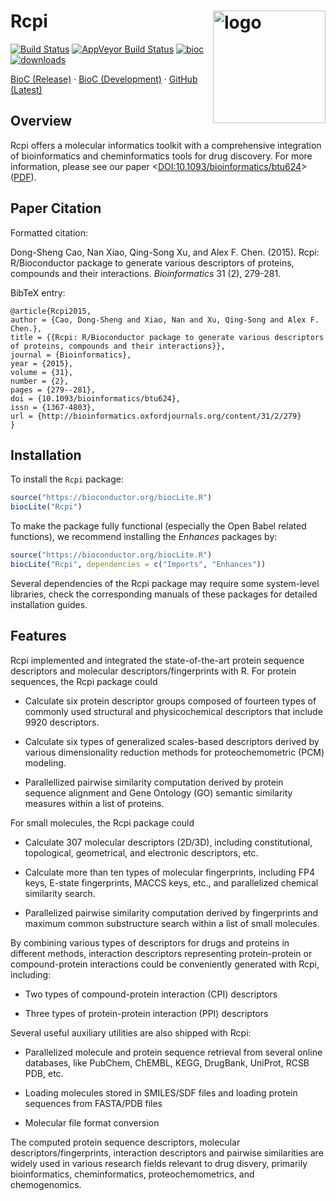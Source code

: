 # Rcpi  <a href="https://nanx.me/Rcpi/"><img src="https://i.imgur.com/v8lHCn9.png" align="right" alt="logo" height="180" width="180" /></a>

[![Build Status](https://travis-ci.org/road2stat/Rcpi.svg?branch=master)](https://travis-ci.org/road2stat/Rcpi)
[![AppVeyor Build Status](https://ci.appveyor.com/api/projects/status/github/road2stat/rcpi?branch=master&svg=true)](https://ci.appveyor.com/project/road2stat/rcpi)
[![bioc](https://www.bioconductor.org/shields/years-in-bioc/Rcpi.svg)](https://bioconductor.org/packages/release/bioc/html/Rcpi.html#since)
[![downloads](https://www.bioconductor.org/shields/downloads/Rcpi.svg)](https://bioconductor.org/packages/stats/bioc/Rcpi/)

[BioC (Release)](https://www.bioconductor.org/packages/release/bioc/html/Rcpi.html) · [BioC (Development)](https://www.bioconductor.org/packages/devel/bioc/html/Rcpi.html) · [GitHub (Latest)](https://github.com/road2stat/Rcpi)

## Overview

Rcpi offers a molecular informatics toolkit with a comprehensive integration of bioinformatics and cheminformatics tools for drug discovery. For more information, please see our paper <[DOI:10.1093/bioinformatics/btu624](https://academic.oup.com/bioinformatics/article-lookup/doi/10.1093/bioinformatics/btu624)> ([PDF](https://nanx.me/papers/Rcpi.pdf)).

## Paper Citation

Formatted citation:

Dong-Sheng Cao, Nan Xiao, Qing-Song Xu, and Alex F. Chen. (2015). Rcpi: R/Bioconductor package to generate various descriptors of proteins, compounds and their interactions. _Bioinformatics_ 31 (2), 279-281.

BibTeX entry:

```
@article{Rcpi2015,
author = {Cao, Dong-Sheng and Xiao, Nan and Xu, Qing-Song and Alex F. Chen.},
title = {{Rcpi: R/Bioconductor package to generate various descriptors of proteins, compounds and their interactions}},
journal = {Bioinformatics},
year = {2015},
volume = {31},
number = {2},
pages = {279--281},
doi = {10.1093/bioinformatics/btu624},
issn = {1367-4803},
url = {http://bioinformatics.oxfordjournals.org/content/31/2/279}
}
```

## Installation

To install the `Rcpi` package:

```r
source("https://bioconductor.org/biocLite.R")
biocLite("Rcpi")
```

To make the package fully functional (especially the Open Babel related functions), we recommend installing the _Enhances_ packages by:

```r
source("https://bioconductor.org/biocLite.R")
biocLite("Rcpi", dependencies = c("Imports", "Enhances"))
```

Several dependencies of the Rcpi package may require some system-level libraries, check the corresponding manuals of these packages for detailed installation guides.

## Features

Rcpi implemented and integrated the state-of-the-art protein sequence descriptors and molecular descriptors/fingerprints with R. For protein sequences, the Rcpi package could

  * Calculate six protein descriptor groups composed of fourteen types of commonly used structural and physicochemical descriptors that include 9920 descriptors.

  * Calculate six types of generalized scales-based descriptors derived by various dimensionality reduction methods for proteochemometric (PCM) modeling.

  * Parallellized pairwise similarity computation derived by protein sequence alignment and Gene Ontology (GO) semantic similarity measures within a list of proteins.

For small molecules, the Rcpi package could

  * Calculate 307 molecular descriptors (2D/3D), including constitutional, topological, geometrical, and electronic descriptors, etc.

  * Calculate more than ten types of molecular fingerprints, including FP4 keys, E-state fingerprints, MACCS keys, etc., and parallelized chemical similarity search.

  * Parallelized pairwise similarity computation derived by fingerprints and maximum common substructure search within a list of small molecules.

By combining various types of descriptors for drugs and proteins in different methods, interaction descriptors representing protein-protein or compound-protein interactions could be conveniently generated with Rcpi, including:

  * Two types of compound-protein interaction (CPI) descriptors

  * Three types of protein-protein interaction (PPI) descriptors

Several useful auxiliary utilities are also shipped with Rcpi:

  * Parallelized molecule and protein sequence retrieval from several online databases, like PubChem, ChEMBL, KEGG, DrugBank, UniProt, RCSB PDB, etc.

  * Loading molecules stored in SMILES/SDF files and loading protein sequences from FASTA/PDB files

  * Molecular file format conversion

The computed protein sequence descriptors, molecular descriptors/fingerprints, interaction descriptors and pairwise similarities are widely used in various research fields relevant to drug disvery, primarily bioinformatics, cheminformatics, proteochemometrics, and chemogenomics.
